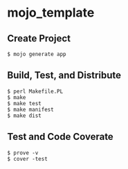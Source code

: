 # mojo_template

## Create Project
```
$ mojo generate app
```

## Build, Test, and Distribute
```
$ perl Makefile.PL
$ make
$ make test
$ make manifest
$ make dist
```

## Test and Code Coverate
```
$ prove -v
$ cover -test
```